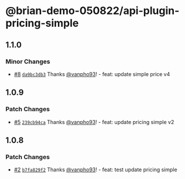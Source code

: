 # @brian-demo-050822/api-plugin-pricing-simple

## 1.1.0

### Minor Changes

- [#8](https://github.com/vanpho93/reaction-monorepo/pull/8) [`da9bc3db3`](https://github.com/vanpho93/reaction-monorepo/commit/da9bc3db354e5a2f6c584330413362b4ec6ab9ab) Thanks [@vanpho93](https://github.com/vanpho93)! - feat: update simple price v4

## 1.0.9

### Patch Changes

- [#5](https://github.com/vanpho93/reaction-monorepo/pull/5) [`239cb94ca`](https://github.com/vanpho93/reaction-monorepo/commit/239cb94ca5b6df4747de0c7b647a1337948e76a6) Thanks [@vanpho93](https://github.com/vanpho93)! - feat: update pricing simple v2

## 1.0.8

### Patch Changes

- [#2](https://github.com/vanpho93/reaction-monorepo/pull/2) [`b7fa829f2`](https://github.com/vanpho93/reaction-monorepo/commit/b7fa829f2332449c3bab6f28864c7097653678a3) Thanks [@vanpho93](https://github.com/vanpho93)! - feat: test update pricing simple
